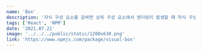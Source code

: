 ```yaml
---
name: 'Box'
description: '자식 구성 요소를 감싸면 상위 구성 요소에서 렌더링이 발생할 때 자식 구성 요소가 동시에 렌더링되는지 알 수 있습니다.'
tags: ['React', 'NPM']
date: '2021.07.21'
image: '../../../public/static/1200x630.png'
link: 'https://www.npmjs.com/package/visual-box'
---
```

